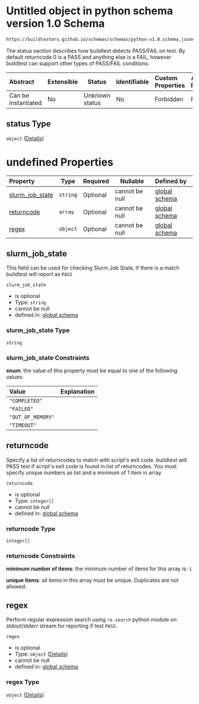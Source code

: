 # Untitled object in python schema version 1.0 Schema

```txt
https://buildtesters.github.io/schemas/schemas/python-v1.0.schema.json#/properties/status
```

The status section describes how buildtest detects PASS/FAIL on test. By default returncode 0 is a PASS and anything else is a FAIL, however buildtest can support other types of PASS/FAIL conditions.


| Abstract            | Extensible | Status         | Identifiable | Custom Properties | Additional Properties | Access Restrictions | Defined In                                                                         |
| :------------------ | ---------- | -------------- | ------------ | :---------------- | --------------------- | ------------------- | ---------------------------------------------------------------------------------- |
| Can be instantiated | No         | Unknown status | No           | Forbidden         | Forbidden             | none                | [python-v1.0.schema.json\*](../out/python-v1.0.schema.json "open original schema") |

## status Type

`object` ([Details](global-definitions-status.md))

# undefined Properties

| Property                            | Type     | Required | Nullable       | Defined by                                                                                                                                                                                       |
| :---------------------------------- | -------- | -------- | -------------- | :----------------------------------------------------------------------------------------------------------------------------------------------------------------------------------------------- |
| [slurm_job_state](#slurm_job_state) | `string` | Optional | cannot be null | [global schema](global-definitions-status-properties-slurm_job_state.md "https&#x3A;//buildtesters.github.io/schemas/schemas/global.schema.json#/definitions/status/properties/slurm_job_state") |
| [returncode](#returncode)           | `array`  | Optional | cannot be null | [global schema](global-definitions-status-properties-returncode.md "https&#x3A;//buildtesters.github.io/schemas/schemas/global.schema.json#/definitions/status/properties/returncode")           |
| [regex](#regex)                     | `object` | Optional | cannot be null | [global schema](global-definitions-status-properties-regex.md "https&#x3A;//buildtesters.github.io/schemas/schemas/global.schema.json#/definitions/status/properties/regex")                     |

## slurm_job_state

This field can be used for checking Slurm Job State, if there is a match buildtest will report as `PASS` 


`slurm_job_state`

-   is optional
-   Type: `string`
-   cannot be null
-   defined in: [global schema](global-definitions-status-properties-slurm_job_state.md "https&#x3A;//buildtesters.github.io/schemas/schemas/global.schema.json#/definitions/status/properties/slurm_job_state")

### slurm_job_state Type

`string`

### slurm_job_state Constraints

**enum**: the value of this property must be equal to one of the following values:

| Value             | Explanation |
| :---------------- | ----------- |
| `"COMPLETED"`     |             |
| `"FAILED"`        |             |
| `"OUT_OF_MEMORY"` |             |
| `"TIMEOUT"`       |             |

## returncode

Specify a list of returncodes to match with script's exit code. buildtest will PASS test if script's exit code is found in list of returncodes. You must specify unique numbers as list and a minimum of 1 item in array


`returncode`

-   is optional
-   Type: `integer[]`
-   cannot be null
-   defined in: [global schema](global-definitions-status-properties-returncode.md "https&#x3A;//buildtesters.github.io/schemas/schemas/global.schema.json#/definitions/status/properties/returncode")

### returncode Type

`integer[]`

### returncode Constraints

**minimum number of items**: the minimum number of items for this array is: `1`

**unique items**: all items in this array must be unique. Duplicates are not allowed.

## regex

Perform regular expression search using `re.search` python module on stdout/stderr stream for reporting if test `PASS`. 


`regex`

-   is optional
-   Type: `object` ([Details](global-definitions-status-properties-regex.md))
-   cannot be null
-   defined in: [global schema](global-definitions-status-properties-regex.md "https&#x3A;//buildtesters.github.io/schemas/schemas/global.schema.json#/definitions/status/properties/regex")

### regex Type

`object` ([Details](global-definitions-status-properties-regex.md))
